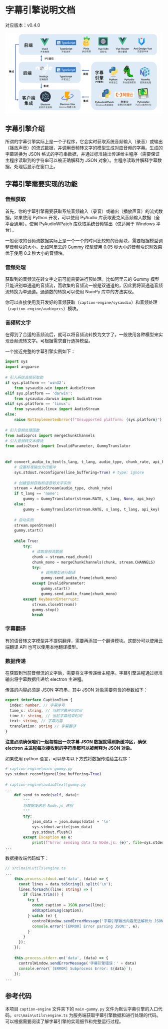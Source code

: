 # 字幕引擎说明文档

对应版本：v0.4.0

![](../../assets/media/structure_zh.png)

## 字幕引擎介绍

所谓的字幕引擎实际上是一个子程序，它会实时获取系统音频输入（录音）或输出（播放声音）的流式数据，并调用音频转文字的模型生成对应音频的字幕。生成的字幕转换为 JSON 格式的字符串数据，并通过标准输出传递给主程序（需要保证主程序读取到的字符串可以被正确解释为 JSON 对象）。主程序读取并解释字幕数据，处理后显示在窗口上。

## 字幕引擎需要实现的功能

### 音频获取

首先，你的字幕引擎需要获取系统音频输入（录音）或输出（播放声音）的流式数据。如果使用 Python 开发，可以使用 PyAudio 库获取麦克风音频输入数据（全平台通用）。使用 PyAudioWPatch 库获取系统音频输出（仅适用于 Windows 平台）。

一般获取的音频流数据实际上是一个一个的时间比较短的音频块，需要根据模型调整音频块的大小。比如阿里云的 Gummy 模型使用 0.05 秒大小的音频块识别效果优于使用 0.2 秒大小的音频块。

### 音频处理

获取到的音频流在转文字之前可能需要进行预处理。比如阿里云的 Gummy 模型只能识别单通道的音频流，而收集的音频流一般是双通道的，因此要将双通道音频流转换为单通道。通道数的转换可以使用 NumPy 库中的方法实现。

你可以直接使用我开发好的音频获取（`caption-engine/sysaudio`）和音频处理（`caption-engine/audioprcs`）模块。

### 音频转文字

在得到了合适的音频流后，就可以将音频流转换为文字了。一般使用各种模型来实现音频流转文字。可根据需求自行选择模型。

一个接近完整的字幕引擎实例如下：

```python
import sys
import argparse

# 引入系统音频获取勒
if sys.platform == 'win32':
    from sysaudio.win import AudioStream
elif sys.platform == 'darwin':
    from sysaudio.darwin import AudioStream
elif sys.platform == 'linux':
    from sysaudio.linux import AudioStream
else:
    raise NotImplementedError(f"Unsupported platform: {sys.platform}")

# 引入音频处理函数
from audioprcs import mergeChunkChannels
# 引入音频转文本模块
from audio2text import InvalidParameter, GummyTranslator


def convert_audio_to_text(s_lang, t_lang, audio_type, chunk_rate, api_key):
    # 设置标准输出为行缓冲
    sys.stdout.reconfigure(line_buffering=True) # type: ignore

    # 创建音频获取和语音转文字实例
    stream = AudioStream(audio_type, chunk_rate)
    if t_lang == 'none':
        gummy = GummyTranslator(stream.RATE, s_lang, None, api_key)
    else:
        gummy = GummyTranslator(stream.RATE, s_lang, t_lang, api_key)

    # 启动实例
    stream.openStream()
    gummy.start()

    while True:
        try:
            # 读取音频流数据
            chunk = stream.read_chunk()
            chunk_mono = mergeChunkChannels(chunk, stream.CHANNELS)
            try:
                # 调用模型进行翻译
                gummy.send_audio_frame(chunk_mono)
            except InvalidParameter:
                gummy.start()
                gummy.send_audio_frame(chunk_mono)
        except KeyboardInterrupt:
            stream.closeStream()
            gummy.stop()
            break
```

### 字幕翻译

有的语音转文字模型并不提供翻译，需要再添加一个翻译模块。这部分可以使用云端翻译 API 也可以使用本地翻译模型。

### 数据传递

在获取到当前音频流的文字后，需要将文字传递给主程序。字幕引擎进程通过标准输出将字幕数据传递给 electron 主进程。

传递的内容必须是 JSON 字符串，其中 JSON 对象需要包含的参数如下：

```typescript
export interface CaptionItem {
  index: number, // 字幕序号
  time_s: string, // 当前字幕开始时间
  time_t: string, // 当前字幕结束时间
  text: string, // 字幕内容
  translation: string // 字幕翻译
}
```

**注意必须确保咱们一起每输出一次字幕 JSON 数据就得刷新缓冲区，确保 electron 主进程每次接收到的字符串都可以被解释为 JSON 对象。**

如果使用 python 语言，可以参考以下方式将数据传递给主程序：

```python
# caption-engine\main-gummy.py
sys.stdout.reconfigure(line_buffering=True)

# caption-engine\audio2text\gummy.py
...
    def send_to_node(self, data):
        """
        将数据发送到 Node.js 进程
        """
        try:
            json_data = json.dumps(data) + '\n'
            sys.stdout.write(json_data)
            sys.stdout.flush()
        except Exception as e:
            print(f"Error sending data to Node.js: {e}", file=sys.stderr)
...
```

数据接收端代码如下：


```typescript
// src\main\utils\engine.ts
...
    this.process.stdout.on('data', (data) => {
      const lines = data.toString().split('\n');
      lines.forEach((line: string) => {
        if (line.trim()) {
          try {
            const caption = JSON.parse(line);
            addCaptionLog(caption);
          } catch (e) {
            controlWindow.sendErrorMessage('字幕引擎输出内容无法解析为 JSON 对象：' + e)
            console.error('[ERROR] Error parsing JSON:', e);
          }
        }
      });
    });

    this.process.stderr.on('data', (data) => {
      controlWindow.sendErrorMessage('字幕引擎错误：' + data)
      console.error(`[ERROR] Subprocess Error: ${data}`);
    });
...
```

## 参考代码

本项目 `caption-engine` 文件夹下的 `main-gummy.py` 文件为默认字幕引擎的入口代码。`src\main\utils\engine.ts` 为服务端获取字幕引擎数据和进行处理的代码。可以根据需要阅读了解字幕引擎的实现细节和完整运行过程。
